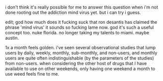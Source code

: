 i don't think it's really possible for me to answer this question when i'm not done rooting out the addiction mind virus yet. but i can try i guess.

edit; god how much does it fucking suck that ron desantis has claimed the phrase 'mind virus' it sounds so fucking lame now. god it's such a useful concept too. nuke florida. no longer taking my talents to miami. maybe austin. 

1x a month feels golden. i've seen several observational studies that lump users by daily, weekly, monthly, sub-monthly, and non-users, and monthly users are quite often indistinguishable (by the parameters of the studies) from non-users. when considering the other host of drugs that I have available to use on other weekends, only having one weekend a month to use weed feels fine to me. 
